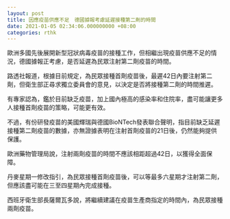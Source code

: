 ```yaml
---
layout: post
title: 因應疫苗供應不足　德國據報考慮延遲接種第二劑的時間
date: 2021-01-05 02:34:06.000000000 +08:00
categories: rthk
---
```


歐洲多國先後展開新型冠狀病毒疫苗的接種工作，但相繼出現疫苗供應不足的情況，德國據報正考慮，是否延遲為民眾注射第二劑疫苗的時間。

路透社報道，根據目前規定，為民眾接種首劑疫苗後，最遲42日內要注射第二劑，但衛生部正尋求獨立委員會的意見，以決定是否將接種第二劑的時間推遲。

有專家認為，鑑於目前缺乏疫苗，加上國內極高的感染率和住院率，盡可能讓更多人接種首劑疫苗的策略，可能更有效。

不過，有份研發疫苗的美國輝瑞與德國BioNTech發表聯合聲明，指目前缺乏延遲接種第二劑疫苗的數據，亦無證據表明在注射首劑疫苗的21日後，仍然能夠提供保護。

歐洲藥物管理局說，注射兩劑疫苗的時間不應該相距超過42日，以獲得全面保障。

丹麥星期一修改指引，為民眾接種首劑疫苗後，可以等最多六星期才注射第二劑，但應該盡可能在三至四星期內完成接種。

西班牙衛生部長薩爾瓦多說，將繼續建議在疫苗生產商指定的時間內，為民眾接種兩劑疫苗。
